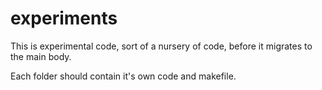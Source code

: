# experiments

This is experimental code, sort of a nursery of code,
before it migrates to the main body.

Each folder should contain it's own code and makefile.
